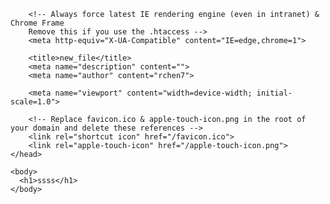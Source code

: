 <!DOCTYPE html>
<html lang="en">
	<head>
		<meta charset="utf-8">

		<!-- Always force latest IE rendering engine (even in intranet) & Chrome Frame
		Remove this if you use the .htaccess -->
		<meta http-equiv="X-UA-Compatible" content="IE=edge,chrome=1">

		<title>new_file</title>
		<meta name="description" content="">
		<meta name="author" content="rchen7">

		<meta name="viewport" content="width=device-width; initial-scale=1.0">

		<!-- Replace favicon.ico & apple-touch-icon.png in the root of your domain and delete these references -->
		<link rel="shortcut icon" href="/favicon.ico">
		<link rel="apple-touch-icon" href="/apple-touch-icon.png">
	</head>

	<body>
	  <h1>ssss</h1>
	</body>
</html>
